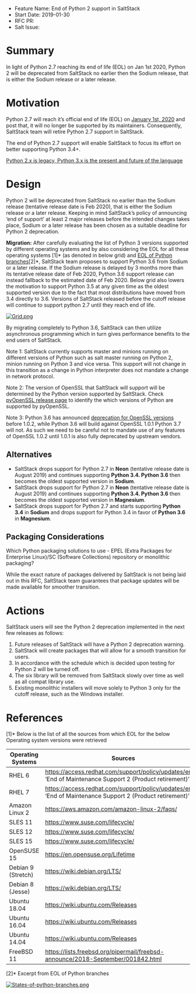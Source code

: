 - Feature Name: End of Python 2 support in SaltStack
- Start Date: 2019-01-30
- RFC PR:
- Salt Issue:

# Summary
[summary]: #summary

In light of Python 2.7 reaching its end of life (EOL) on Jan 1st 2020, Python 2 will be deprecated from SaltStack no earlier then the Sodium release, that is either the Sodium release or a later release.

# Motivation
[motivation]: #motivation

Python 2.7 will reach it’s official end of life (EOL) on [January 1st, 2020](https://devguide.python.org/#branchstatus) and post that, it will no longer be supported by its maintainers. Consequently, SaltStack team will retire Python 2.7 support in SaltStack.

The end of Python 2.7 support will enable SaltStack to focus its effort on better supporting Python 3.4+.

[Python 2.x is legacy, Python 3.x is the present and future of the language](https://wiki.python.org/moin/Python2orPython3)


# Design
[design]: #detailed-design

Python 2 will be deprecated from SaltStack no earlier than the Sodium release (tentative release date is Feb 2020), that is either the Sodium release or a later release. Keeping in mind SaltStack’s policy of announcing ‘end of support’ at least 2 major releases before the intended changes takes place, Sodium or a later release has been chosen as a suitable deadline for Python 2 deprecation.

**Migration:**
After carefully evaluating the list of Python 3 versions supported by different operating systems and by also considering the EOL for all these operating systems [1]* (as denoted in below grid) and [EOL of Python branches](https://devguide.python.org/#branchstatus)[2]*, SaltStack team proposes to support Python 3.6 from Sodium or a later release. If the Sodium release is delayed by 3 months more than its tentative release date of Feb 2020, Python 3.6 support release can instead fallback to the estimated date of Feb 2020. Below grid also lowers the motivation to support Python 3.5 at any given time as the oldest supported version due to the fact that most distributions have moved from 3.4 directly to 3.6. Versions of SaltStack released before the cutoff release will continue to support python 2.7 until they reach end of life.

[![Grid.png](https://i.postimg.cc/V62Wh9nY/Grid.png)](https://postimg.cc/xJymJz67)

By migrating completely to Python 3.6, SaltStack can then utilize asynchronous programming which in turn gives performance benefits to the end users of SaltStack.

Note 1: SaltStack currently supports master and minions running on different versions of Python such as salt master running on Python 2, minion running on Python 3 and vice versa. This support will not change in this transition as a change in Python interpreter does not mandate a change in network protocol.

Note 2: The version of OpenSSL that SaltStack will support will be determined by the Python version supported by SaltStack. Check [pyOpenSSL release page](https://pypi.org/project/pyOpenSSL/#history) to identify the which versions of Python are supported by pyOpenSSL.

Note 3: Python 3.6 has announced [deprecation for OpenSSL versions](https://docs.python.org/3/library/ssl.html) before 1.0.2, while Python 3.6 will build against OpenSSL 1.0.1 Python 3.7 will not. As such we need to be careful not to mandate use of any features of OpenSSL 1.0.2 until 1.0.1 is also fully deprecated by upstream vendors.

## Alternatives
[alternatives]: #alternatives

- SaltStack drops support for Python 2.7 in **Neon** (tentative release date is August 2019) and continues supporting **Python 3.4. Python 3.6** then becomes the oldest supported version in **Sodium**.
- SaltStack drops support for Python 2.7 in **Neon** (tentative release date is August 2019) and continues supporting **Python 3.4. Python 3.6** then becomes the oldest supported version in **Magnesium**.
- SaltStack drops support for Python 2.7 and starts supporting **Python 3.4** in **Sodium** and drops support for Python 3.4 in favor of **Python 3.6** in **Magnesium**.


## Packaging Considerations
[Packaging]: #Packaging-Considerations

Which Python packaging solutions to use - EPEL (Extra Packages for Enterprise Linux)/SC (Software Collections) repository or monolithic packaging?

While the exact nature of packages delivered by SaltStack is not being laid out in this RFC, SaltStack team guarantees that package updates will be made available for smoother transition.


# Actions
[Actions]: #Actions

SaltStack users will see the Python 2 deprecation implemented in the next few releases as follows:
1. Future releases of SaltStack will have a Python 2 deprecation warning.
2. SaltStack will create packages that will allow for a smooth transition for users.
3. In accordance with the schedule which is decided upon testing for Python 2 will be turned off.
4. The six library will be removed from SaltStack slowly over time as well as all compat library use.
5. Existing monolithic installers will move solely to Python 3 only for the cutoff release, such as the Windows installer.


# References
[References]: #References

[1]* Below is the list of all the sources from which EOL for the below Operating system versions were retrieved

|Operating Systems                          |Sources                         |
|-------------------------------|-----------------------------|
|RHEL 6              |https://access.redhat.com/support/policy/updates/errata ‘End of Maintenance Support 2 (Product retirement)’ |
|RHEL 7              | https://access.redhat.com/support/policy/updates/errata ‘End of Maintenance Support 2 (Product retirement)’ |
|Amazon Linux 2      | https://aws.amazon.com/amazon-linux-2/faqs/ |
|SLES 11             | https://www.suse.com/lifecycle/ |
|SLES 12             | https://www.suse.com/lifecycle/ |
|SLES 15             | https://www.suse.com/lifecycle/ |
|OpenSUSE 15         | https://en.opensuse.org/Lifetime |
|Debian 9 (Stretch)  | https://wiki.debian.org/LTS/ |
|Debian 8 (Jesse)    | https://wiki.debian.org/LTS/ |
|Ubuntu 18.04        | https://wiki.ubuntu.com/Releases |
|Ubuntu 16.04        | https://wiki.ubuntu.com/Releases |
|Ubuntu 14.04        | https://wiki.ubuntu.com/Releases |
|FreeBSD 11          | https://lists.freebsd.org/pipermail/freebsd-announce/2018-September/001842.html |

[2]*  Excerpt from EOL of Python branches

[![States-of-python-branches.png](https://i.postimg.cc/sXrxxvYV/States-of-python-branches.png)](https://postimg.cc/Mc9qrZ34)
